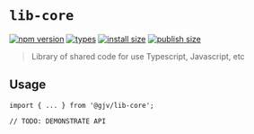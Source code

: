 # `lib-core`

[![npm version](https://badgen.net/npm/v/@gjv/lib-core)](https://www.npmjs.com/package/@gjv/lib-core)
[![types](https://badgen.net/npm/types/@gjv/lib-core)](https://www.npmjs.com/package/@gjv/lib-core)
[![install size](https://badgen.net/packagephobia/install/@gjv/lib-core)](https://packagephobia.com/result?p=%40gjv%2Flib-core)
[![publish size](https://badgen.net/packagephobia/publish/@gjv/lib-core)](https://packagephobia.com/result?p=%40gjv%2Flib-core)

> Library of shared code for use Typescript, Javascript, etc

## Usage

```
import { ... } from '@gjv/lib-core';

// TODO: DEMONSTRATE API
```
